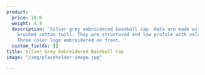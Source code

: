 ```yaml
---
product:
  price: 18.0
  weight: 4.9
  description: 'Silver grey embroidered baseball cap. Hats are made with high quality
    brushed cotton twill. They are structured and low profile with velcro closure.
    Three color logo embroidered on front. '
  custom_fields: []
title: Silver Grey Embroidered Baseball Cap
image: "/img/placeholder-image.jpg"

---
```

